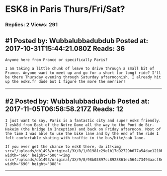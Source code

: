 # ESK8 in Paris Thurs/Fri/Sat?

### Replies: 2 Views: 291

## \#1 Posted by: Wubbalubbadubdub Posted at: 2017-10-31T15:44:21.080Z Reads: 36

```
Anyone here from France or specifically Paris?

I am taking a little chunk of leave to drive through a small bit of France. Anyone want to meet up and go for a short (or long) ride? I'll be there Thursday evening through Saturday afternoonish. I already hit up the esk8.fr dude but I figure the more the merrier!
```

---
## \#2 Posted by: Wubbalubbadubdub Posted at: 2017-11-05T06:58:58.217Z Reads: 12

```
I just want to say, Paris is a fantastic city and super esk8 friendly. I esk8d from East of the Notre Dame all the way to the Pont de Bir-Hakeim (the bridge in Inception) and back on Friday afternoon. Most of the time I was able to use the bike lane and by the end of the ride I felt comfortable skating with traffic in the bus/bike/cab lane. 

If you ever get the chance to esk8 there, do it!<img src="/uploads/db1493/original/3X/0/1/01981c29e1b17d92729b677a54dae1210ba31aa7.jpg" width="666" height="500"><img src="/uploads/db1493/original/3X/9/8/98b03897cc8928861ec564c73494aacf8e6bdddf.jpg" width="690" height="388">
```

---
